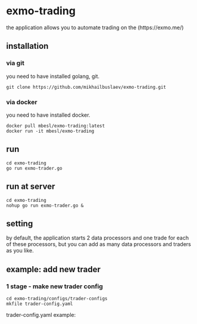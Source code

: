
# exmo-trading
<p>the application allows you to automate trading on the (https://exmo.me/)</p>

## installation

### via git

<p>you need to have installed golang, git.</p>

    git clone https://github.com/mikhailbuslaev/exmo-trading.git

### via docker

<p>you need to have installed docker.</p>

    docker pull mbesl/exmo-trading:latest
    docker run -it mbesl/exmo-trading

## run

    cd exmo-trading
    go run exmo-trader.go

## run at server

    cd exmo-trading
    nohup go run exmo-trader.go &

## setting

<p>by default, the application starts 2 data processors and one trade 
for each of these processors, but you can add as many data processors and traders as you like.</p>

## example: add new trader

### 1 stage - make new trader config

    cd exmo-trading/configs/trader-configs
    mkfile trader-config.yaml

<p>trader-config.yaml example:</p>
